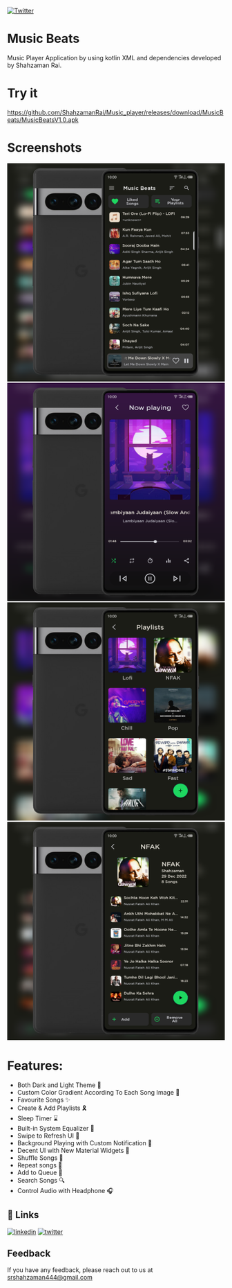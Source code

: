 [![Twitter](https://img.shields.io/twitter/follow/srZamanRai?label=Follow%20%7C%20Shahzaman&style=social)](https://twitter.com/SrZamanRai)

# Music Beats
Music Player Application by using kotlin XML and dependencies developed by Shahzaman Rai.

# Try it
https://github.com/ShahzamanRai/Music_player/releases/download/MusicBeats/MusicBeatsV1.0.apk

# Screenshots
<img src="https://github.com/ShahzamanRai/Music_player/blob/master/screenshots/MusicAppMain.png" width="650"/> 
<img src="https://github.com/ShahzamanRai/Music_player/blob/master/screenshots/MusicAppPlayer.png" width="650"/>
<img src="https://github.com/ShahzamanRai/Music_player/blob/master/screenshots/MusicAppPlaylists.png" width="650"/> 
<img src="https://github.com/ShahzamanRai/Music_player/blob/master/screenshots/MusicAppPlaylistsDetails.png" width="650"/>

# Features:
* Both Dark and Light Theme 📎
* Custom Color Gradient According To Each Song Image 🌈
* Favourite Songs ✨
* Create & Add Playlists 🎗️
* Sleep Timer ⌛
* Built-in System Equalizer 🥢
* Swipe to Refresh UI 🔄
* Background Playing with Custom Notification 🔔
* Decent UI with New Material Widgets 📱
* Shuffle Songs 🔀
* Repeat songs 🔁
* Add to Queue 💢
* Search Songs 🔍
* Control Audio with Headphone 🎧


## 🔗 Links
[![linkedin](https://img.shields.io/badge/linkedin-0A66C2?style=for-the-badge&logo=linkedin&logoColor=white)](https://www.linkedin.com/in/shah-zaman-rai/)
[![twitter](https://img.shields.io/badge/twitter-1DA1F2?style=for-the-badge&logo=twitter&logoColor=white)](https://twitter.com/srZamanRai)


## Feedback

If you have any feedback, please reach out to us at srshahzaman444@gmail.com

